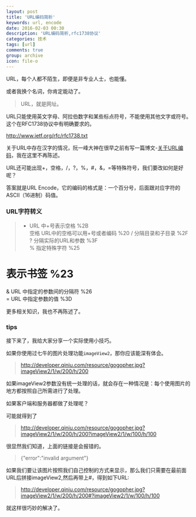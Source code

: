```yaml
---
layout: post
title: 'URL编码简析'
keywords: url, encode
date: 2016-02-03 00:30
description: 'URL编码简析,rfc1738协议'
categories: 技术
tags: [url]
comments: true
group: archive
icon: file-o
---
```


URL，每个人都不陌生，即便是非专业人士，也能懂。

或者我换个名词，你肯定能动了。

>URL，就是网址。

<!--more-->

URL只能使用英文字母、阿拉伯数字和某些标点符号，不能使用其他文字或符号。这个在RFC1738协议中有明确要求的。

http://www.ietf.org/rfc/rfc1738.txt

关于URL中存在汉字的情况，阮一峰大神在很早之前有写一篇博文-[关于URL编码](http://www.ruanyifeng.com/blog/2010/02/url_encoding.html)，我在这里不再陈述。

URL还可能出现+，空格，/，?，%，#，&，=等特殊符号，我们要改如何是好呢？

答案就是URL Encode，它的编码的格式是：一个百分号，后面跟对应字符的ASCII（16进制）码值。

### URL字符转义 ###

>+    URL 中+号表示空格 						%2B   
空格  URL中的空格可以用+号或者编码               %20 
/    分隔目录和子目录                          %2F     
?    分隔实际的URL和参数                       %3F     
%    指定特殊字符                             %25     
#    表示书签                                %23
&    URL 中指定的参数间的分隔符                %26     
=    URL 中指定参数的值                      %3D

更多相关知识，我也不再陈述了。

### tips ###

接下来了，我给大家分享一个实际使用小技巧。

如果你使用过七牛的图片处理功能`imageView2`，那你应该能深有体会。

>http://developer.qiniu.com/resource/gogopher.jpg?imageView2/1/w/200/h/200

如果imageView2参数没有统一处理的话，就会存在一种情况是：每个使用图片的地方都按照自己所需进行了处理。

如果客户端和服务器都做了处理呢？

可能就得到了
>http://developer.qiniu.com/resource/gogopher.jpg?imageView2/1/w/200/h/200?imageView2/1/w/100/h/100

很显然我们知道，上面的链接是会报错的。

>{"error":"invalid argument"}

如果我们要让该图片按照我们自己控制的方式来显示，那么我们只需要在最前面URL后拼接imageView2,然后再带上#，得到如下URL:

>http://developer.qiniu.com/resource/gogopher.jpg?imageView2/1/w/200/h/200#?imageView2/1/w/100/h/100

就这样很巧妙的解决了。